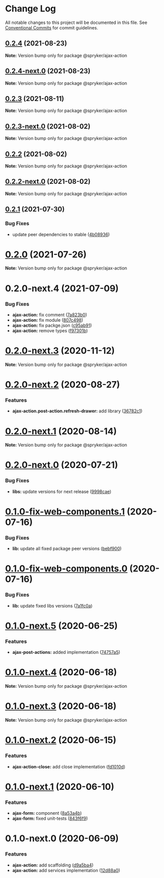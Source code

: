 # Change Log

All notable changes to this project will be documented in this file.
See [Conventional Commits](https://conventionalcommits.org) for commit guidelines.

## [0.2.4](https://github.com/spryker/ui-components/compare/@spryker/ajax-action@0.2.4-next.0...@spryker/ajax-action@0.2.4) (2021-08-23)

**Note:** Version bump only for package @spryker/ajax-action





## [0.2.4-next.0](https://github.com/spryker/ui-components/compare/@spryker/ajax-action@0.2.3...@spryker/ajax-action@0.2.4-next.0) (2021-08-23)

**Note:** Version bump only for package @spryker/ajax-action





## [0.2.3](https://github.com/spryker/ui-components/compare/@spryker/ajax-action@0.2.3-next.0...@spryker/ajax-action@0.2.3) (2021-08-11)

**Note:** Version bump only for package @spryker/ajax-action





## [0.2.3-next.0](https://github.com/spryker/ui-components/compare/@spryker/ajax-action@0.2.2...@spryker/ajax-action@0.2.3-next.0) (2021-08-02)

**Note:** Version bump only for package @spryker/ajax-action





## [0.2.2](https://github.com/spryker/ui-components/compare/@spryker/ajax-action@0.2.2-next.0...@spryker/ajax-action@0.2.2) (2021-08-02)

**Note:** Version bump only for package @spryker/ajax-action





## [0.2.2-next.0](https://github.com/spryker/ui-components/compare/@spryker/ajax-action@0.2.1...@spryker/ajax-action@0.2.2-next.0) (2021-08-02)

**Note:** Version bump only for package @spryker/ajax-action





## [0.2.1](https://github.com/spryker/ui-components/compare/@spryker/ajax-action@0.2.0...@spryker/ajax-action@0.2.1) (2021-07-30)


### Bug Fixes

* update peer dependencies to stable ([4b08936](https://github.com/spryker/ui-components/commit/4b0893691360cf4bd66935aed24873266c98c4e4))





# [0.2.0](https://github.com/spryker/ui-components/compare/@spryker/ajax-action@0.2.0-next.4...@spryker/ajax-action@0.2.0) (2021-07-26)

**Note:** Version bump only for package @spryker/ajax-action





# 0.2.0-next.4 (2021-07-09)


### Bug Fixes

* **ajax-action:** fix comment ([7a823b0](https://github.com/spryker/ui-components/commit/7a823b09a03f8c52993bfb8af97e805e5174de6a))
* **ajax-action:** fix module ([807c498](https://github.com/spryker/ui-components/commit/807c49859377515ef1c21e224c9f4a3d27691e93))
* **ajax-action:** fix packge.json ([c95ab91](https://github.com/spryker/ui-components/commit/c95ab91e91f485b4fb9c4187e24db9ca874c24f3))
* **ajax-action:** remove types ([f97301b](https://github.com/spryker/ui-components/commit/f97301b8510886a2172176023472ca57dae8fa52))





# [0.2.0-next.3](https://github.com/spryker/ui-components/compare/@spryker/ajax-action@0.2.0-next.2...@spryker/ajax-action@0.2.0-next.3) (2020-11-12)

**Note:** Version bump only for package @spryker/ajax-action





# [0.2.0-next.2](https://github.com/spryker/ui-components/compare/@spryker/ajax-action@0.2.0-next.1...@spryker/ajax-action@0.2.0-next.2) (2020-08-27)


### Features

* **ajax-action.post-action.refresh-drawer:** add library ([36782c1](https://github.com/spryker/ui-components/commit/36782c137532b2ec47b4e70ae11e99b62cbe2558))





# [0.2.0-next.1](https://github.com/spryker/ui-components/compare/@spryker/ajax-action@0.2.0-next.0...@spryker/ajax-action@0.2.0-next.1) (2020-08-14)

**Note:** Version bump only for package @spryker/ajax-action





# [0.2.0-next.0](https://github.com/spryker/ui-components/compare/@spryker/ajax-action@0.2.0-fix-web-components.0...@spryker/ajax-action@0.2.0-next.0) (2020-07-21)


### Bug Fixes

* **libs:** update versions for next release ([9998cae](https://github.com/spryker/ui-components/commit/9998cae9b2ab631607c0d33fa546363313bfd6aa))





# [0.1.0-fix-web-components.1](https://github.com/spryker/ui-components/compare/@spryker/ajax-action@0.1.0-fix-web-components.0...@spryker/ajax-action@0.1.0-fix-web-components.1) (2020-07-16)


### Bug Fixes

* **lib:** update all fixed package peer versions ([bebf900](https://github.com/spryker/ui-components/commit/bebf900c4867617f4dd0032a554037827ecdbda6))





# [0.1.0-fix-web-components.0](https://github.com/spryker/ui-components/compare/@spryker/ajax-action@0.1.0-next.5...@spryker/ajax-action@0.1.0-fix-web-components.0) (2020-07-16)


### Bug Fixes

* **lib:** update fixed libs versions ([7a1fc0a](https://github.com/spryker/ui-components/commit/7a1fc0aaf1b949ef0886f7e2b8c54591f4867a77))





# [0.1.0-next.5](https://github.com/spryker/ui-components/compare/@spryker/ajax-action@0.1.0-next.4...@spryker/ajax-action@0.1.0-next.5) (2020-06-25)


### Features

* **ajax-post-actions:** added implementation ([74757a5](https://github.com/spryker/ui-components/commit/74757a526b0e0f10e869bf81566619af46d35a9b))





# [0.1.0-next.4](https://github.com/spryker/ui-components/compare/@spryker/ajax-action@0.1.0-next.3...@spryker/ajax-action@0.1.0-next.4) (2020-06-18)

**Note:** Version bump only for package @spryker/ajax-action





# [0.1.0-next.3](https://github.com/spryker/ui-components/compare/@spryker/ajax-action@0.1.0-next.2...@spryker/ajax-action@0.1.0-next.3) (2020-06-18)

**Note:** Version bump only for package @spryker/ajax-action





# [0.1.0-next.2](https://github.com/spryker/ui-components/compare/@spryker/ajax-action@0.1.0-next.1...@spryker/ajax-action@0.1.0-next.2) (2020-06-15)


### Features

* **ajax-action-close:** add close implementation ([fd1010d](https://github.com/spryker/ui-components/commit/fd1010d086af07e3d0703cdfc09a3ca594bace09))





# [0.1.0-next.1](https://github.com/spryker/ui-components/compare/@spryker/ajax-action@0.1.0-next.0...@spryker/ajax-action@0.1.0-next.1) (2020-06-10)


### Features

* **ajax-form:** component ([8a53a4b](https://github.com/spryker/ui-components/commit/8a53a4be520547b3abf93b6c7242e72768cf9650))
* **ajax-form:** fixed unit-tests ([843f6f9](https://github.com/spryker/ui-components/commit/843f6f9d440f0e0a8d3b62f0691ebbda472d3959))





# 0.1.0-next.0 (2020-06-09)


### Features

* **ajax-action:** add scaffolding ([d9a5ba4](https://github.com/spryker/ui-components/commit/d9a5ba43c88a799b994b9f9cec3f96ac0dc2bf6d))
* **ajax-action:** add services implementation ([12d88a0](https://github.com/spryker/ui-components/commit/12d88a0a40166522394eb6bc31301329c763eb75))
